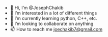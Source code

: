 - 👋 Hi, I’m @JosephChakib
- 👀 I’m interested in a lot of different things
- 🌱 I’m currently learning python, C++, etc.
- 💞️ I’m looking to collaborate on anything
- 📫 How to reach me joechakib7@gmail.com

<!---
JosephChakib/JosephChakib is a ✨ special ✨ repository because its `README.md` (this file) appears on your GitHub profile.
You can click the Preview link to take a look at your changes.
--->
